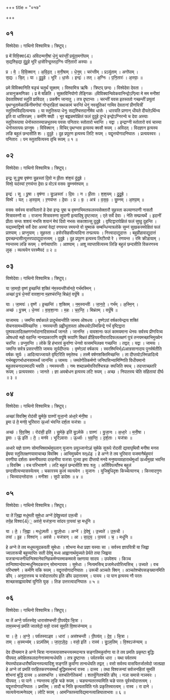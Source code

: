 +++
title = "०५७"

+++


## ०१
विश्वेदेवाः। गाथिनो विश्वामित्रः। त्रिष्टुप्।

प्र मे॑ विवि॒क्वा{4} अ॑विदन्मनी॒षां धे॒नुं चर॑न्तीं॒ प्रयु॑ता॒मगो॑पाम् ।  
स॒द्यश्चि॒द्या दु॑दु॒हे भूरि॑ धा॒सेरिन्द्र॒स्तद॒ग्निः प॑नि॒तारो॑ अस्याः ॥

प्र । मे॒ । वि॒वि॒क्वान् । अ॒वि॒द॒त् । म॒नी॒षाम् । धे॒नुम् । चर॑न्तीम् । प्रऽयु॑ताम् । अगो॑पाम् ।  
स॒द्यः । चि॒त् । या । दु॒दु॒हे । भूरि॑ । धा॒सेः । इन्द्रः॑ । तत् । अ॒ग्निः । प॒नि॒तारः॑ । अ॒स्याः॒ ॥

प्रमे विविक्वानिति षडृचं चतुर्थं सूक्तम् । विश्वामित्र ऋषिः । त्रिष्टप् छन्दः । विश्वेदेवा देवता । अत्रानुक्रमणिका । प्र मे षळिति । सूक्तविनियोगो लैङ्गिकः ॥विविक्वान्विवेकवानिन्द्रोऽगिन्र्वा मे मम मनीशां देवताविषयां स्तुतिं प्राविदत् । प्रकर्षेण जानातु । तत्र दृष्टान्तः । चरन्तीं यवस इतस्ततो गच्छन्तीं प्रयुतां पृथग्भूतामेकाकिनीमगोपां गोप्तृरहितां यथाकामं चरन्तिं धेनुं नवसूतिकां गामिव देवतानां प्रीणयित्रीं स्तुतिमविददित्यन्वयः । या स्तुतिरूपा धेनुः सद्यश्चित्तदानीमेव धासेः । धारयति प्राणान् धीयते दीयतेऽर्थिभ्य इति वा धासिरन्नम् । कर्मणि षष्ठी । भूर बह्वन्नमपेक्षितं फलं दुदुहे दुग्धे इन्द्रोऽग्निरन्ये च देवा अस्याः स्तुतिरूपाया धेनोस्तत्तस्यान्नभूतस्य पयसः पनितारः स्तोतारो भवन्ति । यद्वा । इन्द्राग्नी स्तोतारो वयं चास्या धेनोस्तत्पयः प्राप्नुमः । विविक्वान् । विचिर् पृथग्भाव इत्यस्य क्वसौ रूपम् । अविदत् । विदज्ञान इत्यस्य लङि बहुलं छन्दसीति शः । दुदुहे । दुह प्रपूरण इत्यस्य लिटि रूपम् । यद्वृत्तयोगादनिघातः । प्रत्ययस्वरः । पनितारः । पन स्तुतावित्यस्य तृचि रूपम् ॥ १ ॥

## ०२
विश्वेदेवाः। गाथिनो विश्वामित्रः। त्रिष्टुप्।

इन्द्रः॒ सु पू॒षा वृष॑णा सु॒हस्ता॑ दि॒वो न प्री॒ताः श॑श॒यं दु॑दुह्रे ।  
विश्वे॒ यद॑स्यां र॒णय॑न्त दे॒वाः प्र वोऽत्र॑ वसवः सु॒म्नम॑श्याम् ॥

इन्द्रः॑ । सु । पू॒षा । वृष॑णा । सु॒ऽहस्ता॑ । दि॒वः । न । प्री॒ताः । श॒श॒यम् । दु॒दु॒ह्रे॒ ।  
विश्वे॑ । यत् । अ॒स्या॒म् । र॒णय॑न्त । दे॒वाः । प्र । वः॒ । अत्र॑ । व॒स॒वः॒ । सु॒म्नम् । अ॒श्या॒म् ॥

वसवः सर्वस्य वासयितारो हे देवा इन्द्रः पूषा च वृषणाभिमतफलस्यसेक्तारौ सुहस्ता कल्याणपाणी नासतौ मित्रावरुणौ वा । राजाना मित्रावरुणा सुपाणी इत्यादिषु दृष्टत्वात् । एते सर्वे देवाः । नेति सम्प्रत्यर्थे । इदानीं प्रीताः सन्तः शशयं नभसि शयानं मेघं दिवो नभसः सकाशात्सु दुदुह्रे । वृष्टिद्वारापेक्षितं फलं सुष्ठु दुहन्ति । यद्यस्माद्विश्वे सर्वे देवा अस्यां वेद्यां रणयन्त रमयन्ते वो युष्माकं सम्बन्धिन्यत्रलोके सुम्नं सुखकरमपेक्षितं फलं प्राश्याम् । प्राप्नुयाम् । सुहस्ता । हसेरसिहसीत्यादिना तन्प्रत्ययः । नित्त्वादाद्युदात्तः । बहुव्रीहावाद्युदात्तं द्व्यच्छन्दसीत्युत्तरपदाद्युदात्तत्वम् । दुदुह्रे । दुह प्रपूरण इत्यस्य लिटीरयो रे । रणयन्त । रमि क्रीडायाम् । ण्यन्तस्य लङि रूपम् । वर्णव्यापत्तिः । आश्याम् । अशू व्याप्तावित्यस्य लिङि बहुलं छन्दसीति विकरणस्य लुक् । व्यत्ययेन परस्मैपदं ॥ २ ॥

## ०३
विश्वेदेवाः। गाथिनो विश्वामित्रः। त्रिष्टुप्।

या जा॒मयो॒ वृष्ण॑ इ॒च्छन्ति॑ श॒क्तिं न॑म॒स्यन्ती॑र्जानते॒ गर्भ॑मस्मिन् ।  
अच्छा॑ पु॒त्रं धे॒नवो॑ वावशा॒ना म॒हश्च॑रन्ति॒ बिभ्र॑तं॒ वपूं॑षि ॥

याः । जा॒मयः॑ । वृष्णे॑ । इ॒च्छन्ति॑ । श॒क्तिम् । न॒म॒स्यन्तीः॑ । जा॒न॒ते॒ । गर्भ॑म् । अ॒स्मि॒न् ।  
अच्छ॑ । पु॒त्रम् । धे॒नवः॑ । वा॒व॒शा॒नाः । म॒हः । च॒र॒न्ति॒ । बिभ्र॑तम् । वपूं॑षि ॥

याजामयः । जमन्ति वर्षाकाले प्रादुर्भव्वन्तीति जामय ऒषधयः । वृष्णेऽपां वर्षकायेन्द्राय शक्तिं सेचनसामर्थ्यमिच्छन्ति । नमस्यन्तीः प्रह्वीभूतास्ता ओषधयोऽस्मिन्निन्द्रे गर्भं वृष्टिद्वारा पुश्पफलादिलक्षणगर्भादानादिसामर्थ्यं जानते । जानन्ति । वावशानाः फलं कामयमाना धेनवः सर्वस्य प्रीणयित्र्य ओषधयो महो वहान्ति नानाप्रकाराणि वपूंषि रूपाणि बिभ्रतं व्रीहियवनीवारादिफललक्षणं पुत्रं तनयमच्छाभिमुख्येन चरन्ति । प्रप्नुवन्ति । लोके हि हंभारवं कुर्वाणा धेनवो वत्समभिलक्ष्य गच्छन्ति । तद्वत् । यद्वा । जामयः । जमन्ति सर्वत्र प्रसरन्तीति जामयः सूर्यदीप्तयः । वृष्णेऽपां वर्षकाय । स्वरश्मिभिर्भ्ॐआन्रसानादाय पुनर्वर्षतीति वर्षकः सूर्यः । आदित्याज्जायते वृष्टिरिति स्मृतेश्च । तस्मै वर्षणशक्तिमिच्छन्ति । ता दीप्तयोऽस्मिन्नादित्ये गर्भमब्रूपगर्भाधानसामर्थ्यं जानन्ति ॥ जामयः । जमतेर्गतिकर्मणो जनिघसिभ्यामिण्णिति विधीयमानो बहुलवचनादस्मादपि भवति । नमस्यन्तीः । नमः शब्दान्नमोवरिवश्चित्रङः क्यजिति क्यच् । तदन्ताच्छतरि रूपम् । प्रत्ययस्वरः । जानते । ज्ञा अवबोधन इत्यस्य लटि रूपम् । अच्छ । निपातस्य चेति संहितायां दीर्घः ॥ ३ ॥

## ०४
विश्वेदेवाः। गाथिनो विश्वामित्रः। त्रिष्टुप्।

अच्छा॑ विवक्मि॒ रोद॑सी सु॒मेके॒ ग्राव्णो॑ युजा॒नो अ॑ध्व॒रे म॑नी॒षा ।  
इ॒मा उ॑ ते॒ मन॑वे॒ भूरि॑वारा ऊ॒र्ध्वा भ॑वन्ति दर्श॒ता यज॑त्राः ॥

अच्छ॑ । वि॒व॒क्मि॒ । रोद॑सी॒ इति॑ । सु॒मेके॒ इति॑ सु॒ऽमेके॑ । ग्राव्णः॑ । यु॒जा॒नः । अ॒ध्व॒रे । म॒नी॒षा ।  
इ॒माः । ऊं॒ इति॑ । ते॒ । मन॑वे । भूरि॑ऽवाराः । ऊ॒र्ध्वाः । भ॒व॒न्ति॒ । द॒र्श॒ताः । यज॑त्राः ॥

अध्वरे यज्ञे ग्राव्णः सोमाभिषवार्थमुपलान् युजानः प्रयुञ्जानोऽहं सुमेके सुरूपे रोदसी द्यावापृथिवौ मनीषा मनस ईषया स्तुतिलक्षणयावाचाच्छ विवक्मि । आभिमुख्येन स्त्ॐइ । हे अग्ने ते तव भूरिवारा यजमानैर्बहुवारं वरणीया दर्शताः कमनीयतया दरहनीया यजत्राः पूज्या इमा दीप्तयो मनवे मनुष्यव्यवहारार्थमूर्ध्वा ऊर्ध्वमुखा भवन्ति ॥ विवक्मि । वच परिभाशणे । लटि बहुलं छन्दसीति शपः श्लुः । अर्तिपिपर्त्योश्च बहुलं छन्दसीत्यभ्यासस्येत्वम् । चकारस्य कुत्वं व्यत्ययेन । युजानः । युजिबुधिदृशः किच्चेत्यानच् । कित्त्वादगुणः । चित्त्वादन्तोदात्तः । मनीशा । सुपो डादेशः ॥ ४ ॥

## ०५
विश्वेदेवाः। गाथिनो विश्वामित्रः। त्रिष्टुप्।

या ते॑ जि॒ह्वा मधु॑मती सुमे॒धा अग्ने॑ दे॒वेषू॒च्यत॑ उरू॒ची ।  
तये॒ह विश्वा{4}॒ अव॑से॒ यज॑त्रा॒ना सा॑दय पा॒यया॑ चा॒ मधू॑नि ॥

या । ते॒ । जि॒ह्वा । मधु॑ऽमती । सु॒ऽमे॒धाः । अग्ने॑ । दे॒वेषु॑ । उ॒च्यते॑ । उ॒रू॒ची ।  
तया॑ । इ॒ह । विश्वा॑न् । अव॑से । यज॑त्रान् । आ । सा॒द॒य॒ । पा॒यय॑ । च॒ । मधू॑नि ॥

हे अग्ने ते तव मधुमत्युदकवती सुमेधाः । शोभना मेधा प्रज्ञा यस्याः सा । सर्वस्य ज्ञापयित्री या जिह्वा ज्वालारूची बहुव्याप्तिः सती देवेषु मध्य आह्वानार्थमुच्यते प्रेर्यते तया जिह्वया यजत्रान्यजनीयान्विश्वानेवानिहकर्मण्यस्माकमवसे रक्षणाया सादय । उपवेशय । किञ्च तान्विश्वान्देवान्मधूनिमदकरान् सोमान्पायय । सुमेधाः । नित्यमसिच् प्रजामेधयोरित्यसिच् । उच्यते । वच परिभाषणे । कर्मणि यकि रूपम् । यद्वृत्तयोगादनिघातः । उरूची अञ्चतेः क्विन् । अञ्चतेश्चोपसङ्ख्यानमिति ङीप् । अनुदात्तस्य च यत्रोदात्तलोप इति ङीप उदात्तत्वम् । पायय । पा पान इत्यस्य णौ परतः शाच्छासाह्वावावेषां युगिति युक् । तिङ उत्तरत्वादनिघातः ॥ ५ ॥

## ०६
विश्वेदेवाः। गाथिनो विश्वामित्रः। त्रिष्टुप्।

या ते॑ अग्ने॒ पर्व॑तस्येव॒ धारास॑श्चन्ती पी॒पय॑द्देव चि॒त्रा ।  
ताम॒स्मभ्यं॒ प्रम॑तिं जातवेदो॒ वसो॒ रास्व॑ सुम॒तिं वि॒श्वज॑न्याम् ॥

या । ते॒ । अ॒ग्ने॒ । पर्व॑तस्यऽइव । धारा॑ । अस॑श्चन्ती । पी॒पय॑त् । दे॒व॒ । चि॒त्रा ।  
ताम् । अ॒स्मभ्य॑म् । प्रऽम॑तिम् । जा॒त॒ऽवे॒दः॒ । वसो॒ इति॑ । रास्व॑ । सु॒ऽम॒तिम् । वि॒श्वऽज॑न्याम् ॥

देव दीप्यमान हे अग्ने चित्रा नानारूपासश्चन्त्यस्मदन्यत्र सङ्गतिमकुर्वाणा या ते तव प्रमतिः प्रकृष्टा बुद्धिः पीपयत् अपेक्षितफलदानेनास्मान्वर्धयति । तत्र द्रुष्टान्तः । पर्वतस्येव धारा । यथा पर्वतस्य मेघस्योदकधारौषधिवनस्पत्यादिशु सङ्गतिं कुर्वाणा तान्वर्धयति तद्वत् । वसो सर्वस्य वासयितर्जातवेदो जातप्रज्ञ हे अग्ने तां प्रमतिं परहितकरणसमर्थां बुद्धिमस्मभ्यं रास्व । दत्स्व । तथा विश्वजन्यां सर्वजनहितां सुमतिं शोभनां बुद्धिं दत्स्व ॥ असश्चन्ति । सश्चतिर्गतिकर्मा । शतर्युगितश्चेति ङीप् । नञा समासे नञ्स्वरः । पीपयत् । पा पाने । ण्यन्तस्य लुङि चङे रूपम् । चङ्यन्यतरस्यामिति चङे परतः पूर्वस्योदात्तत्वम् । यद्वृत्तयोगादनिघातः । प्रमतिम् । तादौ च निति कृत्यताविति गतेः प्रकृतिस्वरत्वम् । रास्व । रा दाने । व्यत्ययेनात्मनेपदम् । लोटि रूपम् । आमन्त्रितस्याविद्यमानत्वान्निघाताभावः ॥ ६ ॥